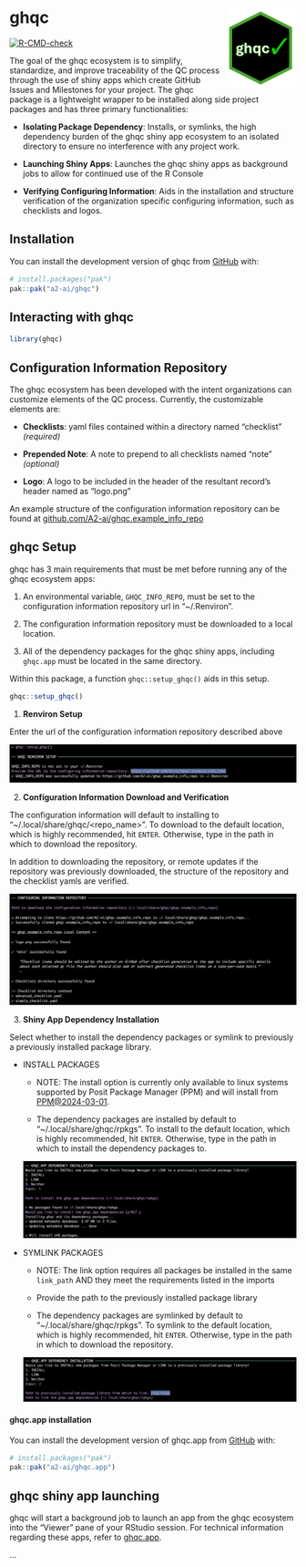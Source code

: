 
<!-- README.md is generated from README.Rmd. Please edit that file -->

# ghqc <a href="https://github.com/a2-ai/ghqc/"><img src="man/figures/logo.png" align="right" height="139" alt="ghqc website" /></a>

<!-- badges: start -->

[![R-CMD-check](https://github.com/A2-ai/ghqc/actions/workflows/R-CMD-check.yaml/badge.svg)](https://github.com/A2-ai/ghqc/actions/workflows/R-CMD-check.yaml)
<!-- badges: end -->

The goal of the ghqc ecosystem is to simplify, standardize, and improve
traceability of the QC process through the use of shiny apps which
create GitHub Issues and Milestones for your project. The ghqc package
is a lightweight wrapper to be installed along side project packages and
has three primary functionalities:

- **Isolating Package Dependency**: Installs, or symlinks, the high
  dependency burden of the ghqc shiny app ecosystem to an isolated
  directory to ensure no interference with any project work.

- **Launching Shiny Apps**: Launches the ghqc shiny apps as background
  jobs to allow for continued use of the R Console

- **Verifying Configuring Information**: Aids in the installation and
  structure verification of the organization specific configuring
  information, such as checklists and logos.

## Installation

You can install the development version of ghqc from
[GitHub](https://github.com/) with:

``` r
# install.packages("pak")
pak::pak("a2-ai/ghqc")
```

## Interacting with ghqc

``` r
library(ghqc)
```

## Configuration Information Repository

The ghqc ecosystem has been developed with the intent organizations can
customize elements of the QC process. Currently, the customizable
elements are:

- **Checklists**: yaml files contained within a directory named
  “checklist” *(required)*

- **Prepended Note**: A note to prepend to all checklists named “note”
  *(optional)*

- **Logo**: A logo to be included in the header of the resultant
  record’s header named as “logo.png”

An example structure of the configuration information repository can be
found at
[github.com/A2-ai/ghqc.example_info_repo](https://github.com/A2-ai/ghqc.example_info_repo)

## ghqc Setup

ghqc has 3 main requirements that must be met before running any of the
ghqc ecosystem apps:

1.  An environmental variable, `GHQC_INFO_REPO`, must be set to the
    configuration information repository url in “~/.Renviron”.

2.  The configuration information repository must be downloaded to a
    local location.

3.  All of the dependency packages for the ghqc shiny apps, including
    `ghqc.app` must be located in the same directory.

Within this package, a function `ghqc::setup_ghqc()` aids in this setup.

``` r
ghqc::setup_ghqc()
```

1.  **Renviron Setup**

Enter the url of the configuration information repository described
above

![](man/figures/renviron_setup.png)

2.  **Configuration Information Download and Verification**

The configuration information will default to installing to
“~/.local/share/ghqc/<repo_name>”. To download to the default location,
which is highly recommended, hit `ENTER`. Otherwise, type in the path in
which to download the repository.

In addition to downloading the repository, or remote updates if the
repository was previously downloaded, the structure of the repository
and the checklist yamls are verified.

![](man/figures/info_repo_download.png)

3.  **Shiny App Dependency Installation**

Select whether to install the dependency packages or symlink to
previously a previously installed package library.

- INSTALL PACKAGES

  - NOTE: The install option is currently only available to linux
    systems supported by Posit Package Manager (PPM) and will install
    from
    [PPM@2024-03-01](https://packagemanager.posit.co/cran/2024-03-01).

  - The dependency packages are installed by default to
    “~/.local/share/ghqc/rpkgs”. To install to the default location,
    which is highly recommended, hit `ENTER`. Otherwise, type in the
    path in which to install the dependency packages to.

  ![](man/figures/install_depends.png)

- SYMLINK PACKAGES

  - NOTE: The link option requires all packages be installed in the same
    `link_path` AND they meet the requirements listed in the imports

  - Provide the path to the previously installed package library

  - The dependency packages are symlinked by default to
    “~/.local/share/ghqc/rpkgs”. To symlink to the default location,
    which is highly recommended, hit `ENTER`. Otherwise, type in the
    path in which to download the repository.

  ![](man/figures/link_depends.png)

#### ghqc.app installation

You can install the development version of ghqc.app from
[GitHub](https://github.com/) with:

``` r
# install.packages("pak")
pak::pak("a2-ai/ghqc.app")
```

## ghqc shiny app launching

ghqc will start a background job to launch an app from the ghqc
ecosystem into the “Viewer” pane of your RStudio session. For technical
information regarding these apps, refer to
[ghqc.app](https://github.com/a2-ai/ghqc.app).

…
